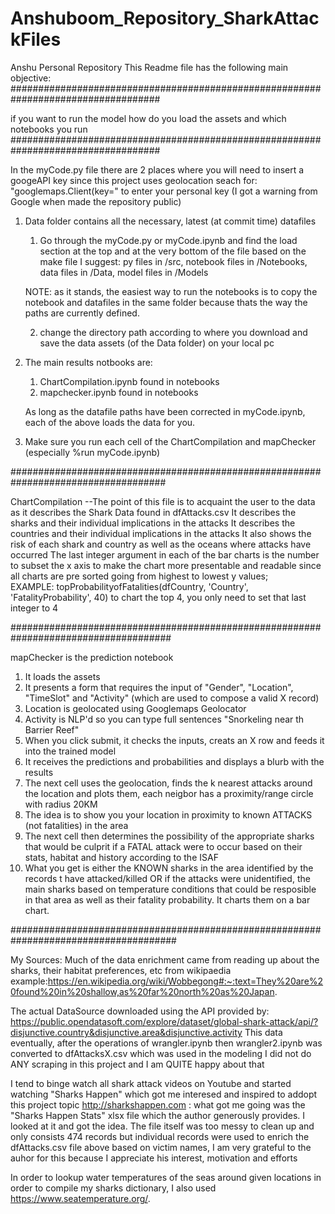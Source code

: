 # Anshuboom_Repository_SharkAttackFiles
 Anshu Personal Repository
This Readme file has the following main objective:
###################################################################################

if you want to run the model how do you load the assets and which notebooks you run
###################################################################################

In the myCode.py file there are 2 places where you will need to insert a googeAPI key since this project uses geolocation
seach for: "googlemaps.Client(key=" to enter your personal key (I got a warning from Google when  made the repository public)

1. Data folder contains all the necessary, latest (at commit time) datafiles
   1. Go through the myCode.py or myCode.ipynb and find the load section at the top and at the very bottom of the file
   based on the make file I suggest: py files in /src, notebook files in /Notebooks, data files in /Data, model files in /Models
   
   NOTE: as it stands, the easiest way to run the notebooks is to copy the notebook and datafiles in the same folder because thats the way the paths are currently        defined.
   
   2. change the directory path according to where you download and save the data assets (of the Data folder) on your local pc
2. The main results notbooks are:
   1. ChartCompilation.ipynb found in notebooks
   2. mapchecker.ipynb found in notebooks
   
   As long as the datafile paths have been corrected in myCode.ipynb, each of the above loads the data for you.
3. Make sure you run each cell of the ChartCompilation and mapChecker (especially %run myCode.ipynb)
   
####################################################################################

ChartCompilation --The point of this file is to acquaint the user to the data as it describes the Shark Data found in dfAttacks.csv
It describes the sharks and their individual implications in the attacks
It describes the countries and their individual implications in the attacks
It also shows the risk of each shark and country as well as the oceans where attacks have occurred
The last integer argument in each of the bar charts is the number to subset the x axis to make the chart more presentable and readable since all charts are pre sorted going from highest to lowest y values;  
EXAMPLE:
  topProbabilityofFatalities(dfCountry, 'Country', 'FatalityProbability', 40)
  to chart the top 4, you only need to set that last integer to 4

#####################################################################################

mapChecker is the prediction notebook
1. It loads the assets
2. It presents a form that requires the input of "Gender", "Location", "TimeSlot" and "Activity" (which are used to compose a valid X record)
3. Location is geolocated using Googlemaps Geolocator
4. Activity is NLP'd so you can type full sentences "Snorkeling near th Barrier Reef"
5. When you click submit, it checks the inputs, creats an X row and feeds it into the trained model
6. It receives the predictions and probabilities and displays a blurb with the results
7. The next cell uses the geolocation, finds the k nearest attacks around the location and plots them, each neigbor has a proximity/range circle with radius 20KM
8. The idea is to show you your location in proximity to known ATTACKS (not fatalities) in the area
9. The next cell then determines the possibility of the appropriate sharks that would be culprit if a FATAL attack were to occur based on their stats, habitat and history according to the ISAF
10. What you get is either the KNOWN sharks in the area identified by the records t have attacked/killed OR if the attacks were unidentified, the main sharks based on temperature conditions that could be resposible in that area as well as their fatality probability. It charts them on a bar chart.

######################################################################################

My Sources:
Much of the data enrichment came from reading up about the sharks, their habitat preferences, etc from wikipaedia
example:https://en.wikipedia.org/wiki/Wobbegong#:~:text=They%20are%20found%20in%20shallow,as%20far%20north%20as%20Japan.

The actual DataSource downloaded using the API provided by:
https://public.opendatasoft.com/explore/dataset/global-shark-attack/api/?disjunctive.country&disjunctive.area&disjunctive.activity
This data eventually, after the operations of wrangler.ipynb then wrangler2.ipynb was converted to dfAttacksX.csv which was used in the modeling
I did not do ANY scraping in this project and I am QUITE happy about that

I tend to binge watch all shark attack videos on Youtube and started watching "Sharks Happen" which got me interesed and inspired to addopt this project topic
http://sharkshappen.com : what got me going was the "Sharks Happen Stats" xlsx file which the author generously provides. I looked at it and got the idea.
The file itself was too messy to clean up and only consists 474 records but individual records were used to enrich the dfAttacks.csv file above based on victim names, I am very grateful to the auhor for this because I appreciate his interest, motivation and efforts

In order to lookup water temperatures of the seas around given locations in order to compile my sharks dictionary, I also used 
https://www.seatemperature.org/.










